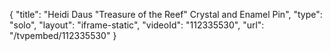 {
    "title": "Heidi Daus \"Treasure of the Reef\" Crystal and Enamel Pin",
    "type": "solo",
    "layout": "iframe-static",
    "videoId": "112335530",
    "url": "\/tvpembed\/112335530"
}